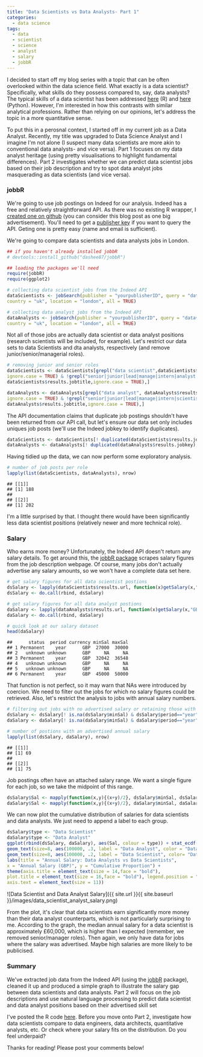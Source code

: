 ```yaml
---
title: "Data Scientists vs Data Analysts- Part 1"
categories:
  - data science
tags:
  - data
  - scientist
  - science
  - analyst
  - salary
  - jobbR
---
```


I decided to start off my blog series with a topic that can be often overlooked within the data science field. What exactly is a data scientist? Specifically, what skills do they possess compared to, say, data analysts? The typical skills of a data scientist has been addressed [here](http://kumaranpm.blogspot.co.uk/2014/11/popular-software-skills-in-data-science.html) (R) and [here](https://jessesw.com/Data-Science-Skills/) (Python). However, I'm interested in how this contrasts with similar analytical professions. Rather than relying on our opinions, let's address the topic in a more quantitative sense.

To put this in a perosnal context, I started off in my current job as a Data Analyst. Recently, my title was upgraded to Data Science Analyst and I imagine I'm not alone (I suspect many data scientists are more akin to conventional data analysts- and vice versa). Part 1 focuses on my data analyst heritage (using pretty visualisations to highlight fundamental differences). Part 2 investigates whether we can predict data scientist jobs based on their job description and try to spot data analyst jobs masquerading as data scientists (and vice versa).

### jobbR

We're going to use job postings on Indeed for our analysis. Indeed has a free and relatively straightforward API. As there was no existing R wrapper, I [created one on github](https://github.com/dashee87/jobbR) (you can consider this blog post as one big advertisement). You'll need to get a [publisher key](https://secure.indeed.com/account/register) if you want to query the API. Geting one is pretty easy (name and email is sufficient).

We're going to compare data scientists and data analysts jobs in London.

``` r
## if you haven't already installed jobbR
# devtools::install_github("dashee87/jobbR")

## loading the packages we'll need
require(jobbR)
require(ggplot2)

# collecting data scientist jobs from the Indeed API
dataScientists <- jobSearch(publisher = "yourpublisherID", query = "data+scientist",
country = "uk", location = "london", all = TRUE)

# collecting data analyst jobs from the Indeed API
dataAnalysts <- jobSearch(publisher = "yourpublisherID", query = "data+analyst",
country = "uk", location = "london", all = TRUE)
```

Not all of those jobs are actually data scientist or data analyst positions (research scientists will be included, for example). Let's restrict our data sets to data Scientists and dta analysts, respectively (and remove junior/senior/managerial roles).

``` r
# removing junior and senior roles
dataScientists <- dataScientists[grepl("data scientist",dataScientists$results.jobtitle,
ignore.case = TRUE) & !grepl("senior|junior|lead|manage|intern|analyst|graduate",
dataScientists$results.jobtitle,ignore.case = TRUE),]

dataAnalysts <- dataAnalysts[grepl("data analyst", dataAnalysts$results.jobtitle, 
ignore.case = TRUE) & !grepl("senior|junior|lead|manage|intern|scientist|graduate",
dataAnalysts$results.jobtitle,ignore.case = TRUE),]
```

The API documentation claims that duplicate job postings shouldn't have been returned from our API call, but let's ensure our data set only includes uniques job posts (we'll use the Indeed jobkey to identify duplicates).

``` r
dataScientists <- dataScientists[! duplicated(dataScientists$results.jobkey),]
dataAnalysts <- dataAnalysts[! duplicated(dataAnalysts$results.jobkey),]
```

Having tidied up the data, we can now perform some exploratory analysis.

``` r
# number of job posts per role
lapply(list(dataScientists, dataAnalysts), nrow)
```

    ## [[1]]
    ## [1] 188
    ## 
    ## [[2]]
    ## [1] 202

I'm a little surprised by that. I thought there would have been significantly less data scientist positions (relatively newer and more technical role).

### Salary

Who earns more money? Unfortunately, the Indeed API doesn't return any salary details. To get around this, the [jobbR package](https://github.com/dashee87/jobbR) scrapes salary figures from the job description webpage. Of course, many jobs don't actually advertise any salary amounts, so we won't have a complete data set here.

``` r
# get salary figures for all data scientist postions
dsSalary <- lapply(dataScientists$results.url, function(x)getSalary(x,"GBP"))
dsSalary <- do.call(rbind, dsSalary)

# get salary figures for all data analyst postions
daSalary <- lapply(dataAnalysts$results.url, function(x)getSalary(x,"GBP"))
daSalary <- do.call(rbind, daSalary)

# quick look at our salary dataset
head(daSalary)
```

    ##      status  period currency minSal maxSal
    ## 1 Permanent    year      GBP  27000  30000
    ## 2   unknown unknown      GBP     NA     NA
    ## 3 Permanent    year      GBP  32042  36548
    ## 4   unknown unknown      GBP     NA     NA
    ## 5   unknown unknown      GBP     NA     NA
    ## 6 Permanent    year      GBP  45000  50000


That function is not perfect, so it may warn that NAs were introduced by coercion. We need to filter out the jobs for which no salary figures could be retrieved. Also, let's restrict the analysis to jobs with annual salary numbers.

``` r
# filtering out jobs with no advertised salary or retaining those with annual salaries
dsSalary <- dsSalary[! is.na(dsSalary$minSal) & dsSalary$period=="year",]
daSalary <- daSalary[! is.na(daSalary$minSal) & daSalary$period=="year",]

# number of postions with an advertised annual salary
lapply(list(dsSalary, daSalary), nrow)
```

    ## [[1]]
    ## [1] 69
    ## 
    ## [[2]]
    ## [1] 75

Job postings often have an attached salary range. We want a single figure for each job, so we take the midpoint of this range.

``` r
dsSalary$Sal <- mapply(function(x,y){(x+y)/2}, dsSalary$minSal, dsSalary$maxSal)
daSalary$Sal <- mapply(function(x,y){(x+y)/2}, daSalary$minSal, daSalary$maxSal)
```

We can now plot the cumulative distribution of salaries for data scientists and data analysts. We just need to append a label to each group.

``` r
dsSalary$type <- "Data Scientist"
daSalary$type <- "Data Analyst"
ggplot(rbind(dsSalary, daSalary), aes(Sal, colour = type)) + stat_ecdf(size = 1) +
geom_text(size=8, aes(100000, .3, label = "Data Analyst", color = "Data Analyst")) + 
geom_text(size=8, aes(100000, .2, label = "Data Scientist", color= "Data Scientist")) + 
labs(title = "Annual Salary: Data Analysts vs Data Scientists", 
x = "Annual Salary (GBP)", y = "Cumulative Proportion") + 
theme(axis.title = element_text(size = 14,face = "bold"), 
plot.title = element_text(size = 16,face = "bold"), legend.position = "none",
axis.text = element_text(size = 11))
```

![Data Scientist and Data Analyst Salary]({{ site.url }}{{ site.baseurl }}/images/data_scientist_analyst_salary.png)


From the plot, it's clear that data scientists earn significantly more money than their data analyst counterparts, which is not particularly surprising to me. According to the graph, the median annual salary for a data scientist is approximately £60,000, which is higher than I expected (remember, we removed senior/manager roles). Then again, we only have data for jobs where the salary was advertised. Maybe high salaries are more likely to be publicised.

### Summary

We've extracted job data from the Indeed API (using the [jobbR](https://github.com/dashee87/jobbR) package), cleaned it up and produced a simple graph to illustrate the salary gap between data scientists and data analysts. Part 2 will focus on the job descriptions and use natural language processing to predict data scientist and data analyst positions based on their advertised skill set

I've posted the R code [here](https://github.com/dashee87/blogScripts/tree/master/R). Before you move onto Part 2, investigate how data scientists compare to data engineers, data architects, quantitative analysts, etc. Or check where your salary fits on the distribution. Do you feel underpaid?

Thanks for reading! Please post your comments below!

